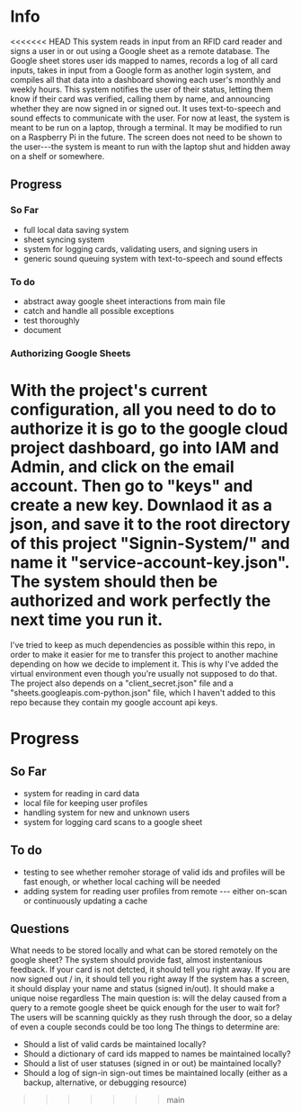 # Info
<<<<<<< HEAD
This system reads in input from an RFID card reader and signs a user in or out using a Google sheet as a remote database.
The Google sheet stores user ids mapped to names, records a log of all card inputs, takes in input from a Google form as another login system, and compiles all that data into a dashboard showing each user's monthly and weekly hours.
This system notifies the user of their status, letting them know if their card was verified, calling them by name, and announcing whether they are now signed in or signed out.  It uses text-to-speech and sound effects to communicate with the user.
For now at least, the system is meant to be run on a laptop, through a terminal.  It may be modified to run on a Raspberry Pi in the future.  The screen does not need to be shown to the user---the system is meant to run with the laptop shut and hidden away on a shelf or somewhere.


## Progress
### So Far
- full local data saving system
- sheet syncing system
- system for logging cards, validating users, and signing users in
- generic sound queuing system with text-to-speech and sound effects

### To do
- abstract away google sheet interactions from main file
- catch and handle all possible exceptions
- test thoroughly 
- document


### Authorizing Google Sheets
With the project's current configuration, all you need to do to authorize it is go to the google cloud project dashboard, go into IAM and Admin, and click on the email account.  Then go to "keys" and create a new key.  Downlaod it as a json, and save it to the root directory of this project "Signin-System/" and name it "service-account-key.json".  The system should then be authorized and work perfectly the next time you run it.
=======
I've tried to keep as much dependencies as possible within this repo, in order to make it easier for me to transfer this project to another machine depending on how we decide to implement it.
This is why I've added the virtual environment even though you're usually not supposed to do that.
The project also depends on a "client_secret.json" file and a "sheets.googleapis.com-python.json" file, which I haven't added to this repo because they contain my google account api keys.
# Progress
## So Far
- system for reading in card data
- local file for keeping user profiles
- handling system for new and unknown users
- system for logging card scans to a google sheet

## To do
- testing to see whether remoher storage of valid ids and profiles will be fast enough, or whether local caching will be needed
- adding system for reading user profiles from remote --- either on-scan or continuously updating a cache

## Questions
What needs to be stored locally and what can be stored remotely on the google sheet?
The system should provide fast, almost instentanious feedback.  If your card is not detcted, it should tell you right away.  If you are now signed out / in, it should tell you right away
If the system has a screen, it should display your name and status (signed in/out).  It should make a unique noise regardless
The main question is: will the delay caused from a query to a remote google sheet be quick enough for the user to wait for?
The users will be scanning quickly as they rush through the door, so a delay of even a couple seconds could be too long
The things to determine are:
- Should a list of valid cards be maintained locally?
- Should a dictionary of card ids mapped to names be maintained locally?
- Should a list of user statuses (signed in or out) be maintained locally?
- Should a log of sign-in sign-out times be maintained locally (either as a backup, alternative, or debugging resource)
>>>>>>> main
